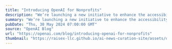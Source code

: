 ```yaml
---
title: "Introducing OpenAI for Nonprofits"
description: "We’re launching a new initiative to enhance the accessibility of our tools for nonprofit organizations, including discounted rates for ChatGPT Team and Enterprise."
summary: "We’re launching a new initiative to enhance the accessibility of our tools for nonprofit organizations, including discounted rates for ChatGPT Team and Enterprise."
pubDate: "Thu, 30 May 2024 07:00:00 GMT"
source: "OpenAI Blog"
url: "https://openai.com/blog/introducing-openai-for-nonprofits"
thumbnail: "https://raisex-llc.github.io/ai-news-curation-site/assets/openai_logo.png"
---
```


